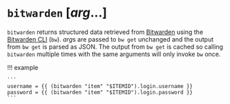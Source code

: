 # `bitwarden` [*arg*...]

`bitwarden` returns structured data retrieved from
[Bitwarden](https://bitwarden.com) using the [Bitwarden
CLI](https://bitwarden.com/help/cli) (`bw`). *arg*s are passed to `bw get`
unchanged and the output from `bw get` is parsed as JSON. The output from `bw
get` is cached so calling `bitwarden` multiple times with the same arguments
will only invoke `bw` once.

!!! example

    ```
    username = {{ (bitwarden "item" "$ITEMID").login.username }}
    password = {{ (bitwarden "item" "$ITEMID").login.password }}
    ```
